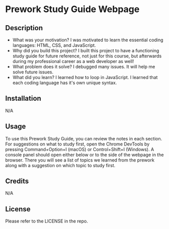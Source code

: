 # Prework Study Guide Webpage

## Description

- What was your motivation? I was motivated to learn the essential coding languages: HTML, CSS, and JavaScript.
- Why did you build this project? I built this project to have a functioning study guide for future reference, not just for this course, but afterwards during my professional career as a web developer as well!
- What problem does it solve? I debugged many issues. It will help me solve future issues.
- What did you learn? I learned how to loop in JavaScript. I learned that each coding language has it's own unique syntax.

## Installation

N/A

## Usage

To use this Prework Study Guide, you can review the notes in each section. For suggestions on what to study first, open the Chrome DevTools by pressing Command+Option+I (macOS) or Control+Shift+I (Windows). A console panel should open either below or to the side of the webpage in the browser. There you will see a list of topics we learned from the prework along with a suggestion on which topic to study first.

## Credits

N/A

## License

Please refer to the LICENSE in the repo.